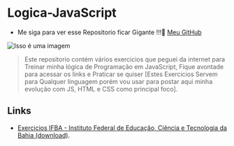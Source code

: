 # Logica-JavaScript

- Me siga para ver esse Repositorio ficar Gigante !!!:yellow_heart: [Meu GitHub](https://github.com/DanDiniz)
 
![Isso é uma imagem](https://cdn0.tnwcdn.com/wp-content/blogs.dir/1/files/2015/04/silicon-valley-s2.png)

> Este repositorio contém vários exercicios que peguei da internet para Treinar minha lógica de Programação em JavaScript, Fique avontade para acessar os links e Praticar se quiser
> [Estes Exercicios Servem para Qualquer linguagem porém vou usar para postar aqui minha evolução com JS, HTML e CSS como principal foco].

## Links 

- [Exercicios IFBA - Instituto Federal de Educação, Ciência e Tecnologia da Bahia (download)](https://ads.ifba.edu.br/dl1012).

